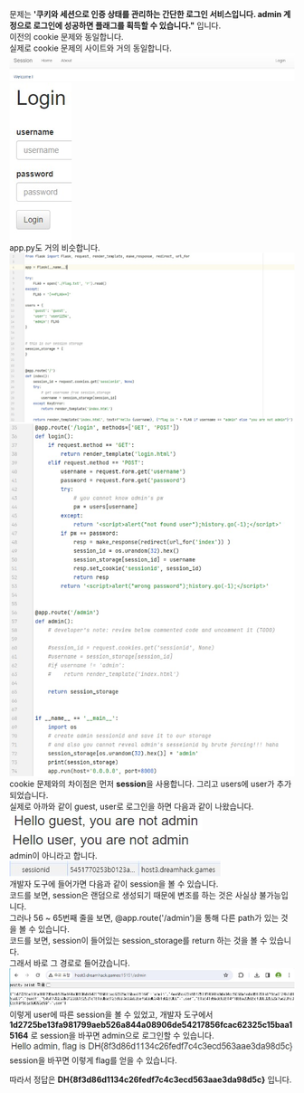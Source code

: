 문제는 **'쿠키와 세션으로 인증 상태를 관리하는 간단한 로그인 서비스입니다. admin 계정으로 로그인에 성공하면 플래그를 획득할 수 있습니다."** 입니다.  
이전의 cookie 문제와 동일합니다.  
실제로 cookie 문제의 사이트와 거의 동일합니다.  
<img src="1.jpg"> <img src="2.jpg">  
app.py도 거의 비슷합니다.  
<img src="3.jpg"> <img src="4.jpg">  
cookie 문제와의 차이점은 먼저 **session**을 사용합니다. 그리고 users에 user가 추가되었습니다.  
실제로 아까와 같이 guest, user로 로그인을 하면 다음과 같이 나왔습니다.  
<img src="5.jpg"> <img src="6.jpg">  
admin이 아니라고 합니다.  
<img src="7.jpg">  
개발자 도구에 들어가면 다음과 같이 session을 볼 수 있습니다.  
코드를 보면, session은 랜덤으로 생성되기 때문에 변조를 하는 것은 사실상 불가능입니다.  
그러나 56 ~ 65번째 줄을 보면, @app.route('/admin')을 통해 다른 path가 있는 것을 볼 수 있습니다.  
코드를 보면, session이 들어있는 session_storage를 return 하는 것을 볼 수 있습니다.  
그래서 바로 그 경로로 들어갔습니다.  
<img src="8.jpg">  
이렇게 user에 따른 session을 볼 수 있었고, 개발자 도구에서 **1d2725be13fa981799aeb526a844a08906de54217856fcac62325c15baa15164** 로 session을 바꾸면 admin으로 로그인할 수 있습니다.  
<img src="9.jpg">  
session을 바꾸면 이렇게 flag를 얻을 수 있습니다.  

따라서 정답은 **DH{8f3d86d1134c26fedf7c4c3ecd563aae3da98d5c}** 입니다.  
